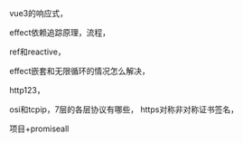 vue3的响应式，

effect依赖追踪原理，流程，

ref和reactive，

effect嵌套和无限循环的情况怎么解决，

http123，

osi和tcpip，7层的各层协议有哪些，
https对称非对称证书签名，

项目+promiseall